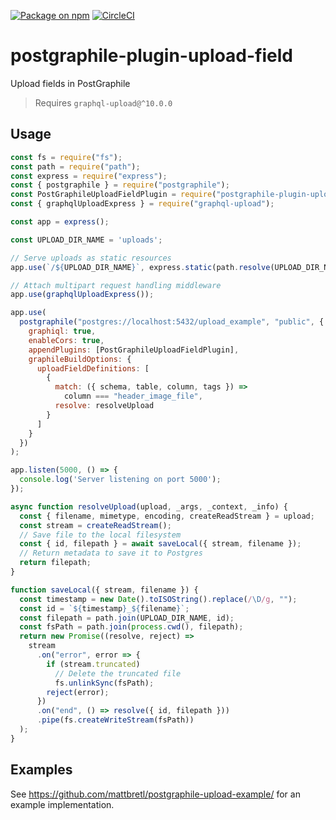 [![Package on npm](https://img.shields.io/npm/v/postgraphile-plugin-upload-field.svg)](https://www.npmjs.com/package/postgraphile-plugin-upload-field) [![CircleCI](https://circleci.com/gh/graphile-contrib/postgraphile-plugin-upload-field.svg?style=svg)](https://circleci.com/gh/graphile-contrib/postgraphile-plugin-upload-field)

# postgraphile-plugin-upload-field
Upload fields in PostGraphile

> Requires `graphql-upload@^10.0.0`

## Usage

```js
const fs = require("fs");
const path = require("path");
const express = require("express");
const { postgraphile } = require("postgraphile");
const PostGraphileUploadFieldPlugin = require("postgraphile-plugin-upload-field");
const { graphqlUploadExpress } = require("graphql-upload");

const app = express();

const UPLOAD_DIR_NAME = 'uploads';

// Serve uploads as static resources
app.use(`/${UPLOAD_DIR_NAME}`, express.static(path.resolve(UPLOAD_DIR_NAME)));

// Attach multipart request handling middleware
app.use(graphqlUploadExpress());

app.use(
  postgraphile("postgres://localhost:5432/upload_example", "public", {
    graphiql: true,
    enableCors: true,
    appendPlugins: [PostGraphileUploadFieldPlugin],
    graphileBuildOptions: {
      uploadFieldDefinitions: [
        {
          match: ({ schema, table, column, tags }) =>
            column === "header_image_file",
          resolve: resolveUpload
        }
      ]
    }
  })
);

app.listen(5000, () => {
  console.log('Server listening on port 5000');
});

async function resolveUpload(upload, _args, _context, _info) {
  const { filename, mimetype, encoding, createReadStream } = upload;
  const stream = createReadStream();
  // Save file to the local filesystem
  const { id, filepath } = await saveLocal({ stream, filename });
  // Return metadata to save it to Postgres
  return filepath;
}

function saveLocal({ stream, filename }) {
  const timestamp = new Date().toISOString().replace(/\D/g, "");
  const id = `${timestamp}_${filename}`;
  const filepath = path.join(UPLOAD_DIR_NAME, id);
  const fsPath = path.join(process.cwd(), filepath);
  return new Promise((resolve, reject) =>
    stream
      .on("error", error => {
        if (stream.truncated)
          // Delete the truncated file
          fs.unlinkSync(fsPath);
        reject(error);
      })
      .on("end", () => resolve({ id, filepath }))
      .pipe(fs.createWriteStream(fsPath))
  );
}
```

## Examples

See https://github.com/mattbretl/postgraphile-upload-example/ for an example implementation.
